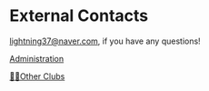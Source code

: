 # External Contacts

lightning37@naver.com, if you have any questions!  

[Administration](External%20Contacts%205bdbf1e6856b4e26991ac58da7c504dc/Administration%2060b2230c060b4f128c3faf1063085533.csv)

[👯‍♀️Other Clubs ](External%20Contacts%205bdbf1e6856b4e26991ac58da7c504dc/%F0%9F%91%AF%E2%80%8D%E2%99%80%EF%B8%8FOther%20Clubs%20de85a31396b84425876669533e895463.csv)